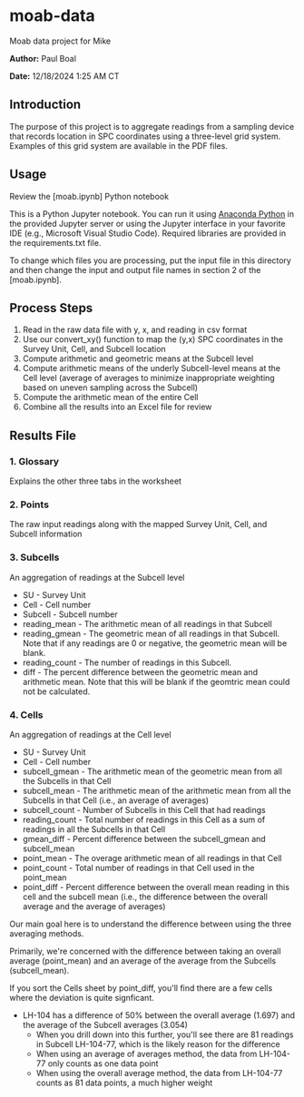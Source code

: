 # moab-data
Moab data project for Mike

**Author:** Paul Boal

**Date:** 12/18/2024 1:25 AM CT


## Introduction
The purpose of this project is to aggregate readings from a sampling device that records location in SPC coordinates using a three-level grid system. Examples of this grid system are available in the PDF files.

## Usage
Review the [moab.ipynb] Python notebook

This is a Python Jupyter notebook. You can run it using [Anaconda Python](https://www.anaconda.com/download) in the provided Jupyter server or using the Jupyter interface in your favorite IDE (e.g., Microsoft Visual Studio Code).  Required libraries are provided in the requirements.txt file.

To change which files you are processing, put the input file in this directory and then change the input and output file names in section 2 of the [moab.ipynb].

## Process Steps
1. Read in the raw data file with y, x, and reading in csv format
2. Use our convert_xy() function to map the (y,x) SPC coordinates in the Survey Unit, Cell, and Subcell location
3. Compute arithmetic and geometric means at the Subcell level
4. Compute arithmetic means of the underly Subcell-level means at the Cell level (average of averages to minimize inappropriate weighting based on uneven sampling across the Subcell)
5. Compute the arithmetic mean of the entire Cell
6. Combine all the results into an Excel file for review

## Results File

### 1. Glossary
Explains the other three tabs in the worksheet

### 2. Points
The raw input readings along with the mapped Survey Unit, Cell, and Subcell information

### 3. Subcells
An aggregation of readings at the Subcell level
* SU - Survey Unit
* Cell - Cell number
* Subcell - Subcell number
* reading_mean - The arithmetic mean of all readings in that Subcell
* reading_gmean - The geometric mean of all readings in that Subcell. Note that if any readings are 0 or negative, the geometric mean will be blank.
* reading_count - The number of readings in this Subcell.
* diff - The percent difference between the geometric mean and arithmetic mean. Note that this will be blank if the geomtric mean could not be calculated.

### 4. Cells
An aggregation of readings at the Cell level
* SU - Survey Unit
* Cell - Cell number
* subcell_gmean - The arithmetic mean of the geometric mean from all the Subcells in that Cell
* subcell_mean - The arithmetic mean of the arithmetic mean from all the Subcells in that Cell (i.e., an average of averages)
* subcell_count - Number of Subcells in this Cell that had readings
* reading_count - Total number of readings in this Cell as a sum of readings in all the Subcells in that Cell
* gmean_diff - Percent difference between the subcell_gmean and subcell_mean
* point_mean - The overage arithmetic mean of all readings in that Cell
* point_count - Total number of readings in that Cell used in the point_mean
* point_diff - Percent difference between the overall mean reading in this cell and the subcell mean (i.e., the difference between the overall average and the average of averages)

Our main goal here is to understand the difference between using the three averaging methods. 

Primarily, we're concerned with the difference between taking an overall average (point_mean) and an average of the average from the Subcells (subcell_mean).

If you sort the Cells sheet by point_diff, you'll find there are a few cells where the deviation is quite signficant.
* LH-104 has a difference of 50% between the overall average (1.697) and the average of the Subcell averages (3.054)
  * When you drill down into this further, you'll see there are 81 readings in Subcell LH-104-77, which is the likely reason for the difference
  * When using an average of averages method, the data from LH-104-77 only counts as one data point
  * When using the overall average method, the data from LH-104-77 counts as 81 data points, a much higher weight
